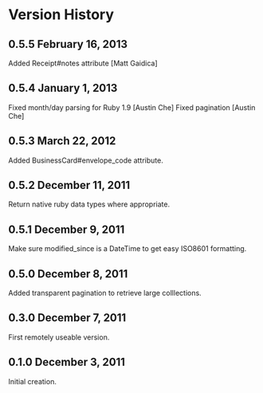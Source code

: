 # Version History

0.5.5
February 16, 2013
-----
Added Receipt#notes attribute [Matt Gaidica]

0.5.4
January 1, 2013
-----
Fixed month/day parsing for Ruby 1.9 [Austin Che]
Fixed pagination [Austin Che]

0.5.3
March 22, 2012
-----
Added BusinessCard#envelope_code attribute.

0.5.2
December 11, 2011
-----
Return native ruby data types where appropriate.

0.5.1
December 9, 2011
-----
Make sure modified\_since is a DateTime to get easy ISO8601 formatting.

0.5.0
December 8, 2011
-----
Added transparent pagination to retrieve large colllections.

0.3.0
December 7, 2011
-----
First remotely useable version.

0.1.0
December 3, 2011
-----
Initial creation.
